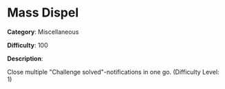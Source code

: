 # Mass Dispel

**Category**: Miscellaneous

**Difficulty**: 100

**Description**:

Close multiple "Challenge solved"-notifications in one go. (Difficulty Level: 1)
